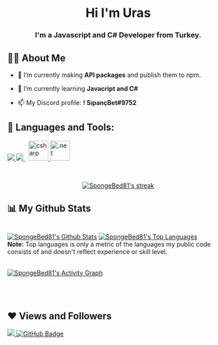 
<h1 align="center">Hi I'm Uras</h1>
<h3 align="center">I'm a Javascript and C# Developer from Turkey.</h3>


## 🙋‍♂️ About Me

- 🔭 I’m currently making **API packages** and publish them to npm.

- 🌱 I’m currently learning **Javacript and C#**

- 📫 My Discord profile: **! SıpançBet#9752**

## 🚀 Languages and Tools:

<p align="left"> 
    <a href="https://developer.mozilla.org/en-US/docs/Web/JavaScript" target="_blank"> <img src="https://img.icons8.com/color/48/000000/javascript.png"/> </a> 
    <a style="padding-right:8px;" href="https://nodejs.org" target="_blank"> <img src="https://img.icons8.com/color/48/000000/nodejs.png"/> </a> 
    <a href="https://en.wikipedia.org/wiki/C_Sharp_(programming_language)" target="_blank"> <img src="https://brandeps.com/logo-download/C/C-Sharp-logo-vector-01.svg" alt="csharp" width="45" height="45"/> </a>  
     <a href="https://tr.wikipedia.org/wiki/.NET_Framework" target="_blank"> <img src="https://upload.wikimedia.org/wikipedia/commons/thumb/a/a3/.NET_Logo.svg/64px-.NET_Logo.svg.png" alt=".net" width="45" height="45"/> </a>   
</p>

<!-- [![React Badge](https://img.shields.io/badge/-React-61DBFB?style=for-the-badge&labelColor=black&logo=react&logoColor=61DBFB)](#)  [![Javascript Badge](https://img.shields.io/badge/-Javascript-F0DB4F?style=for-the-badge&labelColor=black&logo=javascript&logoColor=F0DB4F)](#) [![Typescript Badge](https://img.shields.io/badge/-Typescript-007acc?style=for-the-badge&labelColor=black&logo=typescript&logoColor=007acc)](#) [![Nodejs Badge](https://img.shields.io/badge/-Nodejs-3C873A?style=for-the-badge&labelColor=black&logo=node.js&logoColor=3C873A)](#) [![GraphQL Badge](https://img.shields.io/badge/-GraphQl-e535ab?style=for-the-badge&labelColor=black&logo=node.js&logoColor=e535ab)](#) -->
<br/>

<p align="center">
    <a href="https://github.com/SpongeBed81/github-readme-streak-stats">
        <img title="🔥 Get streak stats for your profile at git.io/streak-stats" alt="SpongeBed81's streak" src="https://github-readme-streak-stats.herokuapp.com/?user=SpongeBed81&theme=black-ice&hide_border=true&stroke=0000&background=060A0CD0"/>
    </a>
</p>

## 📊 My Github Stats

  <br/>
    <a href="https://github.com/SpongeBed81/github-readme-stats"><img alt="SpongeBed81's Github Stats" src="https://github-readme-stats.vercel.app/api?username=SpongeBed81&show_icons=true&count_private=true&theme=react&hide_border=true&bg_color=0D1117" /></a>
  <a href="https://github.com/SubhamRaoniar28/github-readme-stats"><img alt="SpongeBed81's Top Languages" src="https://github-readme-stats.vercel.app/api/top-langs/?username=SpongeBed81&langs_count=8&count_private=true&layout=compact&theme=react&hide_border=true&bg_color=0D1117" /></a>
  <br/>
  <b>Note:</b> Top languages is only a metric of the languages my public code consists of and doesn't reflect experience or skill level.


<br/>
<br/>

<a href="https://github.com/SpongeBed81/github-readme-activity-graph"><img alt="SpongeBed81's Activity Graph" src="https://activity-graph.herokuapp.com/graph?username=SpongeBed81&bg_color=0D1117&color=5BCDEC&line=5BCDEC&point=FFFFFF&hide_border=true" /></a>

<br/>
<br/>



## ❤ Views and Followers
<a href="https://github.com/SpongeBed81/github-profile-views-counter">
    <img src="https://komarev.com/ghpvc/?username=SpongeBed81">
</a>
<a href="https://github.com/SpongeBed81?tab=followers"><img src="https://img.shields.io/github/followers/SpongeBed81?label=Followers&style=social" alt="GitHub Badge"></a>

